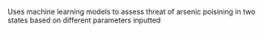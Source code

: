 Uses machine learning models to assess threat of arsenic poisining in two states based on different parameters inputted
